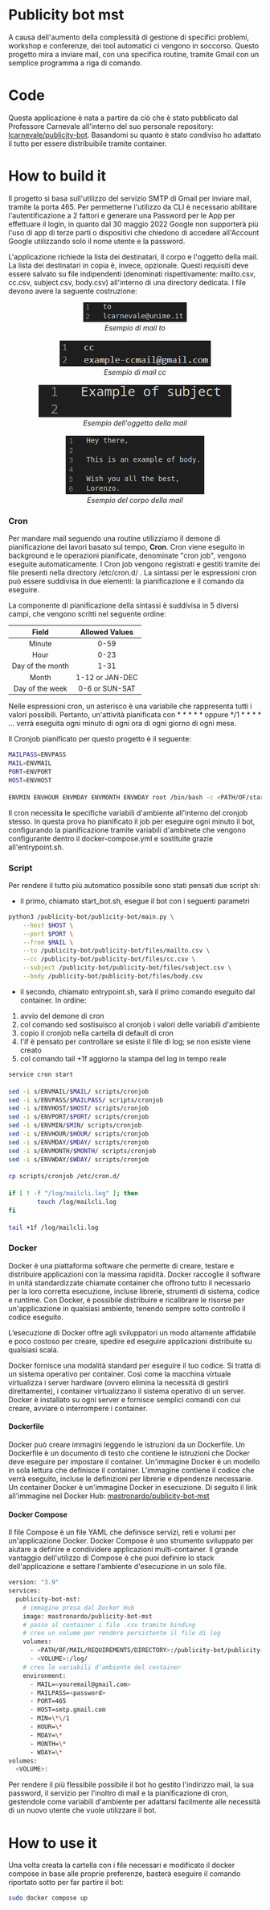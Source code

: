 # Publicity bot mst

A causa dell'aumento della complessità di gestione di specifici problemi, workshop e conferenze, dei tool automatici ci vengono in soccorso. Questo progetto mira a inviare mail, con una specifica routine, tramite Gmail con un semplice programma a riga di comando.

# Code
Questa applicazione è nata a partire da ciò che è stato pubblicato dal Professore Carnevale all'interno del suo personale repository: <a href="https://github.com/lcarnevale/publicity-bot">lcarnevale/publicity-bot</a>.
Basandomi su quanto è stato condiviso ho adattato il tutto per essere distribuibile tramite container.



# How to build it
Il progetto si basa sull'utilizzo del servizio SMTP di Gmail per inviare mail, tramite la porta 465. Per permetterne l'utilizzo da CLI è necessario abilitare l'autentificazione a 2 fattori e generare una Password per le App per effettuare il login, in quanto dal 30 maggio 2022 Google non supporterà più l'uso di app di terze parti o dispositivi che chiedono di accedere all'Account Google utilizzando solo il nome utente e la password.

L'applicazione richiede la lista dei destinatari, il corpo e l'oggetto della mail. La lista dei destinatari in copia è, invece, opzionale.
Questi requisiti deve essere salvato su file indipendenti (denominati rispettivamente: mailto.csv, cc.csv, subject.csv, body.csv) all'interno di una directory dedicata. I file devono avere la seguente costruzione:

<p align="center">
  <img src="docs/emails-to-sample.png">
  <br>
  <em>Esempio di mail to</em>
  <br> <br>
  <img src="docs/emails-cc-sample.PNG">
  <br>
  <em>Esempio di mail cc</em>
  <br> <br>
  <img src="docs/emails-subject-sample.png">
  <br>
  <em>Esempio dell'oggetto della mail</em>
  <br> <br>
  <img src="docs/emails-body-sample.png">
  <br>
  <em>Esempio del corpo della mail</em>
</p>

### Cron
Per mandare mail seguendo una routine utilizziamo il demone di pianificazione dei lavori basato sul tempo, <b>Cron</b>. Cron viene eseguito in background e le operazioni pianificate, denominate "cron job", vengono eseguite automaticamente.
I Cron job vengono registrati e gestiti tramite dei file presenti nella directory /etc/cron.d/ .
La sintassi per le espressioni cron può essere suddivisa in due elementi: la pianificazione e il comando da eseguire.

La componente di pianificazione della sintassi è suddivisa in 5 diversi campi, che vengono scritti nel seguente ordine:

|     Field        | Allowed Values  |
|:----------------:|:---------------:|
| Minute           | 0-59            |
| Hour             | 0-23            |
| Day of the month | 1-31            |
| Month            | 1-12 or JAN-DEC |
| Day of the week  | 0-6 or SUN-SAT  |

Nelle espressioni cron, un asterisco è una variabile che rappresenta tutti i valori possibili. Pertanto, un'attività pianificata con * * * * * oppure */1 * * * * ... verrà eseguita ogni minuto di ogni ora di ogni giorno di ogni mese.


Il Cronjob pianificato per questo progetto è il seguente:
```bash
MAILPASS=ENVPASS
MAIL=ENVMAIL
PORT=ENVPORT
HOST=ENVHOST

ENVMIN ENVHOUR ENVMDAY ENVMONTH ENVWDAY root /bin/bash -c <PATH/OF/start_bot.sh>
```
Il cron necessita le specifiche variabili d'ambiente all'interno del cronjob stesso. In questa prova ho pianificato il job per eseguire ogni minuto il bot, configurando la pianificazione tramite variabili d'ambinete che vengono configurante dentro il docker-compose.yml e sostituite grazie all'entrypoint.sh.

### Script
Per rendere il tutto più automatico possibile sono stati pensati due script sh:
- il primo, chiamato start_bot.sh, esegue il bot con i seguenti parametri
```bash
python3 /publicity-bot/publicity-bot/main.py \
    --host $HOST \
    --port $PORT \
    --from $MAIL \
    --to /publicity-bot/publicity-bot/files/mailto.csv \
    --cc /publicity-bot/publicity-bot/files/cc.csv \
    --subject /publicity-bot/publicity-bot/files/subject.csv \
    --body /publicity-bot/publicity-bot/files/body.csv
```

- il secondo, chiamato entrypoint.sh, sarà il primo comando eseguito dal container. In ordine:
<ol>
	<li>avvio del demone di cron</li>
	<li>col comando sed sostisuisco al cronjob i valori delle variabili d'ambiente</li>
	<li>copio il cronjob nella cartella di default di cron</li>
	<li>l'if è pensato per controllare se esiste il file di log; se non esiste viene creato</li>
	<li>col comando tail +1f aggiorno la stampa del log in tempo reale</li>
</ol>

```bash
service cron start

sed -i s/ENVMAIL/$MAIL/ scripts/cronjob
sed -i s/ENVPASS/$MAILPASS/ scripts/cronjob
sed -i s/ENVHOST/$HOST/ scripts/cronjob
sed -i s/ENVPORT/$PORT/ scripts/cronjob
sed -i s/ENVMIN/$MIN/ scripts/cronjob
sed -i s/ENVHOUR/$HOUR/ scripts/cronjob
sed -i s/ENVMDAY/$MDAY/ scripts/cronjob
sed -i s/ENVMONTH/$MONTH/ scripts/cronjob
sed -i s/ENVWDAY/$WDAY/ scripts/cronjob

cp scripts/cronjob /etc/cron.d/

if [ ! -f "/log/mailcli.log" ]; then
        touch /log/mailcli.log
fi

tail +1f /log/mailcli.log
```

### Docker
Docker è una piattaforma software che permette di creare, testare e distribuire applicazioni con la massima rapidità. Docker raccoglie il software in unità standardizzate chiamate container che offrono tutto il necessario per la loro corretta esecuzione, incluse librerie, strumenti di sistema, codice e runtime. Con Docker, è possibile distribuire e ricalibrare le risorse per un'applicazione in qualsiasi ambiente, tenendo sempre sotto controllo il codice eseguito.

L’esecuzione di Docker offre agli sviluppatori un modo altamente affidabile e poco costoso per creare, spedire ed eseguire applicazioni distribuite su qualsiasi scala.

Docker fornisce una modalità standard per eseguire il tuo codice. Si tratta di un sistema operativo per container. Così come la macchina virtuale virtualizza i server hardware (ovvero elimina la necessità di gestirli direttamente), i container virtualizzano il sistema operativo di un server. Docker è installato su ogni server e fornisce semplici comandi con cui creare, avviare o interrompere i container.

#### Dockerfile
Docker può creare immagini leggendo le istruzioni da un Dockerfile. Un Dockerfile è un documento di testo che contiene le istruzioni che Docker deve eseguire per impostare il container. Un'immagine Docker è un modello in sola lettura che definisce il container. L'immagine contiene il codice che verrà eseguito, incluse le definizioni per librerie e dipendenze necessarie. Un container Docker è un'immagine Docker in esecuzione.
Di seguito il link all'immagine nel Docker Hub:
<a href="https://hub.docker.com/r/mastronardo/publicity-bot-mst">mastronardo/publicity-bot-mst</a>

#### Docker Compose
Il file Compose è un file YAML che definisce servizi, reti e volumi per un'applicazione Docker. Docker Compose è uno strumento sviluppato per aiutare a definire e condividere applicazioni multi-container. Il grande vantaggio dell'utilizzo di Compose è che puoi definire lo stack dell'applicazione e settare l'ambiente d'esecuzione in un solo file.

``` bash
version: "3.9"
services:
  publicity-bot-mst:
    # immagine presa dal Docker Hub
    image: mastronardo/publicity-bot-mst
    # passo al container i file .csv tramite binding
    # creo un volume per rendere persistente il file di log
    volumes:
      - <PATH/OF/MAIL/REQUIREMENTS/DIRECTORY>:/publicity-bot/publicity-bot/files/
      - <VOLUME>:/log/
    # creo le variabili d'ambiente del container
    environment:
      - MAIL=<youremail@gmail.com>
      - MAILPASS=<password>
      - PORT=465
      - HOST=smtp.gmail.com
      - MIN=\*\/1
      - HOUR=\*
      - MDAY=\*
      - MONTH=\*
      - WDAY=\*
volumes:
  <VOLUME>:
```
Per rendere il più flessibile possibile il bot ho gestito l'indirizzo mail, la sua password, il servizio per l'inoltro di mail e la pianificazione di cron, gestendole come variabili d'ambiente per adattarsi facilmente alle necessità di un nuovo utente che vuole utilizzare il bot.


# How to use it
Una volta creata la cartella con i file necessari e modificato il docker compose in base alle proprie preferenze, basterà eseguire il comando riportato sotto per far partire il bot:

```bash
sudo docker compose up
```

